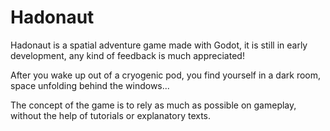 # Hadonaut

Hadonaut is a spatial adventure game made with Godot, it is still in early development, any kind of feedback is much appreciated!

After you wake up out of a cryogenic pod, you find yourself in a dark room, space unfolding behind the windows...

The concept of the game is to rely as much as possible on gameplay, without the help of tutorials or explanatory texts.